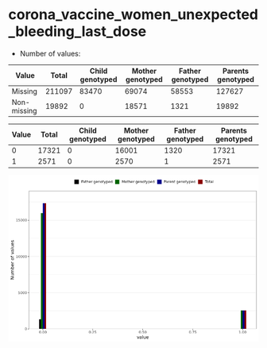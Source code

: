 # corona_vaccine_women_unexpected_bleeding_last_dose
- Number of values:

| Value | Total | Child genotyped | Mother genotyped | Father genotyped | Parents genotyped |
| ----- | ----- | --------------- | ---------------- | ---------------- |---------------- |
| Missing | 211097 | 83470 | 69074 | 58553 | 127627 |
| Non-missing | 19892 | 0 | 18571 | 1321 | 19892 |

| Value | Total | Child genotyped | Mother genotyped | Father genotyped | Parents genotyped |
| ----- | ----- | --------------- | ---------------- | ---------------- |---------------- |
| 0 | 17321 | 0 | 16001 | 1320 | 17321 |
| 1 | 2571 | 0 | 2570 | 1 | 2571 |



![](corona_vaccine_women_unexpected_bleeding_last_dose_n.png)



